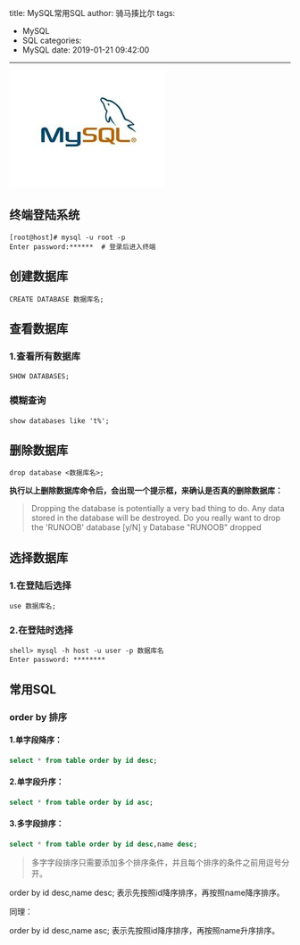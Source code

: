 title: MySQL常用SQL
author: 骑马揍比尔
tags:
  - MySQL
  - SQL
categories:
  - MySQL
date: 2019-01-21 09:42:00
---
![upload successful](/images/qmzbe-8.png)

## 终端登陆系统
```
[root@host]# mysql -u root -p   
Enter password:******  # 登录后进入终端
```
## 创建数据库
```
CREATE DATABASE 数据库名;
```

<!--more-->

## 查看数据库
### 1.查看所有数据库
```
SHOW DATABASES;
```
### 模糊查询 

```
show databases like 't%';
```
## 删除数据库
```
drop database <数据库名>;
```
**执行以上删除数据库命令后，会出现一个提示框，来确认是否真的删除数据库：**

> Dropping the database is potentially a very bad thing to do.
> Any data stored in the database will be destroyed.
> Do you really want to drop the 'RUNOOB' database [y/N] y
> Database "RUNOOB" dropped
## 选择数据库
### 1.在登陆后选择
```
use 数据库名;
```
### 2.在登陆时选择

```
shell> mysql -h host -u user -p 数据库名
Enter password: ********
```

## 常用SQL

### order by 排序

#### 1.单字段降序：
```sql
select * from table order by id desc;
```
#### 2.单字段升序：
```sql
select * from table order by id asc;
```
#### 3.多字段排序：

```sql
select * from table order by id desc,name desc;
```

> 多字字段排序只需要添加多个排序条件，并且每个排序的条件之前用逗号分开。

order by id desc,name desc; 表示先按照id降序排序，再按照name降序排序。

同理：

order by id desc,name asc; 表示先按照id降序排序，再按照name升序排序。
